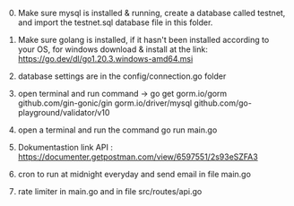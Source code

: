 0. Make sure mysql is installed & running, create a database called testnet, and import the testnet.sql database file in this folder.
1. Make sure golang is installed, if it hasn't been installed according to your OS, for windows download & install at the link: https://go.dev/dl/go1.20.3.windows-amd64.msi
2. database settings are in the config/connection.go folder
3. open terminal and run command -> go get gorm.io/gorm github.com/gin-gonic/gin gorm.io/driver/mysql github.com/go-playground/validator/v10
4. open a terminal and run the command go run main.go
5. Dokumentastion link API : https://documenter.getpostman.com/view/6597551/2s93eSZFA3

6. cron to run at midnight everyday and send email in file main.go
7. rate limiter in main.go and in file src/routes/api.go
